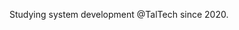 Studying system development @TalTech since 2020.

<!---
jokaal/jokaal is a ✨ special ✨ repository because its `README.md` (this file) appears on your GitHub profile.
You can click the Preview link to take a look at your changes.
--->
